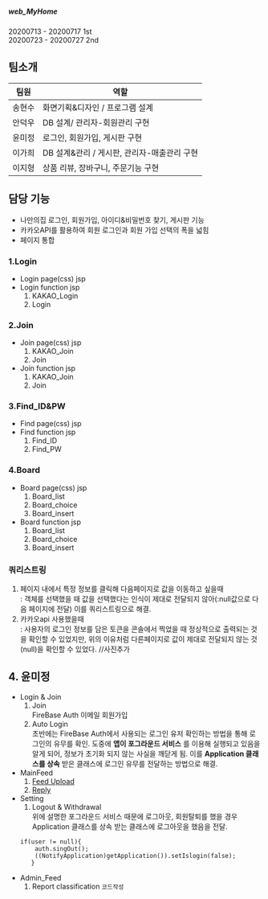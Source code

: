 ##### web_MyHome
20200713 - 20200717 1st <br>
20200723 - 20200727 2nd

## 팀소개
 팀원 | 역할 
 ---|---
 송현수 | 화면기획&디자인 / 프로그램 설계
 안덕우 | DB 설계/ 관리자-회원관리 구현
 윤미정 | 로그인, 회원가입, 게시판 구현
 이가희 | DB 설계&관리 / 게시판, 관리자-매출관리 구현
 이지형 | 상품 리뷰, 장바구니, 주문기능 구현
 
## 담당 기능
- 나만의집 로그인, 회원가입, 아이디&비밀번호 찾기, 게시판 기능
- 카카오API를 활용하여 회원 로그인과 회원 가입 선택의 폭을 넓힘
- 페이지 통합

### 1.Login
 - Login page(css) jsp
 - Login function jsp
    1. KAKAO_Login
    2. Login

### 2.Join
- Join page(css) jsp
    1. KAKAO_Join
    2. Join
- Join function jsp
    1. KAKAO_Join
    2. Join 

### 3.Find_ID&PW
- Find page(css) jsp
- Find function jsp
    1. Find_ID
    2. Find_PW

### 4.Board
- Board page(css) jsp
    1. Board_list
    2. Board_choice
    3. Board_insert
- Board function jsp
    1. Board_list
    2. Board_choice
    3. Board_insert

### 쿼리스트링
1. 페이지 내에서 특정 정보를 클릭해 다음페이지로 값을 이동하고 싶을때<br>
  : 객체를 선택했을 때 값을 선택했다는 인식이 제대로 전달되지 않아(:null값으로 다음 페이지에 전달) 이를 쿼리스트링으로 해결.
2. 카카오api 사용했을때<br>
  : 사용자의 로그인 정보를 담은 토큰을 콘솔에서 찍었을 때 정상적으로 출력되는 것을 확인할 수 있었지만,
  위의 이유처럼 다른페이지로 값이 제대로 전달되지 않는 것(null)을 확인할 수 있었다. 
  //사진추가
  
  
  ## 4. 윤미정
- Login & Join
    1. Join
      <br> FireBase Auth 이메일 회원가입
    2. Auto Login
      <br> 초반에는 FireBase Auth에서 사용되는 로그인 유저 확인하는 방법을 통해 로그인의 유무를 확인. 도중에 __앱이 포그라운드 서비스__ 를 이용해 실행되고 있음을 알게 되어, 정보가 초기화 되지 않는 사실을 깨닫게 됨. 이를 __Application 클래스를 상속__ 받은 클래스에 로그인 유무를 전달하는 방법으로 해결.
- MainFeed
    1. [Feed Upload](https://www.naver.com "마우스를 올려놓으면 말풍선이 나옵니다.")
    2. [Reply](https://www.naver.com "마우스를 올려놓으면 말풍선이 나옵니다.") 
- Setting
    1. Logout & Withdrawal
     <br> 위에 설명한 포그라운드 서비스 때문에 로그아웃, 회원탈퇴를 했을 경우 Application 클래스를 상속 받는 클래스에 로그아웃을 했음을 전달.
     ```android
     if(user != null){
         auth.singOut(); 
         ((NotifyApplication)getApplication()).setIslogin(false);
        }
     ```
- Admin_Feed
    1. Report classification
    `코드작성`
